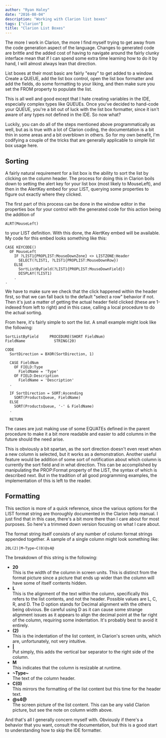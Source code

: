 ```yaml
---
author: "Ryan Haley"
date: "2016-08-04"
description: "Working with Clarion list boxes"
tags: ["clarion"]
title: "Clarion List Boxes"
---
```


The more I work in Clarion, the more I find myself trying to get away from the
code generation aspect of the language. Changes to generated code are brittle and the
added cost of having to navigate around the fairly clunky interface mean that if I
can spend some extra time learning how to do it by hand, I will almost always lean
that direction.

List boxes at their most basic are fairly "easy" to get added to a window. Create a QUEUE,
add the list box control, open the list box formatter and add the fields, do some formatting
to your liking, and then make sure you set the FROM property to populate the list.

This is all well and good except that I hate creating variables in the IDE, especially
complex types like QUEUEs. Once you've decided to hand-code your QUEUE, you're a bit
out of luck with the list box formatter, since it isn't aware of any types not defined
in the IDE. So now what?

Luckily, you can do all of the steps mentioned above programmatically as well, but as is
true with a lot of Clarion coding, the documentation is a bit thin in some areas and a
bit overblown in others. So for my own benefit, I'm codifying a couple of the tricks that
are generally applicable to simple list box usage here.

## Sorting

A fairly natural requirement for a list box is the ability to sort the list by clicking on
the column header. The process for doing this in Clarion boils down to setting the alert
key for your list box (most likely to MouseLeft), and then in the AlertKey embed for your
LIST, querying some properties to figure out exactly where they clicked.

The first part of this process can be done in the window editor in the properties box
for your control with the generated code for this action being the addition of

```clarion
ALRT(MouseLeft)
```

to your LIST definition. With this done, the AlertKey embed will be available. My code for
this embed looks something like this:

```clarion
CASE KEYCODE()
  OF MouseLeft
    IF ?LIST1{PROPLIST:MouseDownZone} <> LISTZONE:Header
      SELECT(?LIST1, ?LIST1{PROPLIST:MouseDownRow})
    ELSE
      SortListByField(?LIST1{PROPLIST:MouseDownField})
      DISPLAY(?LIST1)
    .
.
```

We have to make sure we check that the click happened within the header first, so that
we can fall back to the default "select a row" behavior if not. Then it's just a matter
of getting the actual header field clicked (these are 1-indexed from left to right) and
in this case, calling a local procedure to do the actual sorting.

From here, it's fairly simple to sort the list. A small example might look like the
following:

```clarion
SortListByField     PROCEDURE(SHORT FieldNum)
FieldName             STRING(20)

CODE
  SortDirection = BXOR(SortDirection, 1)

  CASE FieldNum
    OF FIELD:Type
      FieldName = 'Type'
    OF FIELD:Description
      FieldName = 'Description'
  .

  IF SortDirection = SORT:Ascending
    SORT(ProductsQueue, FieldName)
  ELSE
    SORT(ProductsQueue, '-' & FieldName)
  .

  RETURN
```

The cases are just making use of some EQUATEs defined in the parent procedure to make
it a bit more readable and easier to add columns in the future should the need arise.

This is obviously a bit spartan, as the sort direction doesn't even reset when a new
column is selected, but it works as a demonstration. Another useful feature would be
addition of some sort of notification about which column is currently the sort field
and in what direction. This can be accomplished by manipulating the PROP:Format property
of the LIST, the syntax of which is described next. But in the tradition of all good
programming examples, the implementation of this is left to the reader.

## Formatting

This section is more of a quick reference, since the various options for the LIST
format string are thoroughly documented in the Clarion help manual. I just find that
in this case, there's a bit more there than I care about for most purposes. So here's
a trimmed down version focusing on what I care about.

The format string itself consists of any number of column format strings appended together.
A sample of a single column might look something like:

```clarion
20L(2)|M~Type~C(0)@s4@
```

The breakdown of this string is the following:

- **20**<br />
  This is the width of the column in screen units. This is distinct from the format
  picture since a picture that ends up wider than the column will have some of itself
  contents hidden.
- **L**<br />
  This is the alignment of the text within the column, specifically this refers to the
  list contents, and not the header. Possible values are L, C, R, and D. The D option
  stands for Decimal alignment with the others being obvious. Be careful using D as
  it can cause some strange alignment issues as it appears to align the decimal point
  at the far right of the column, requiring some indentation. It's probably best to avoid it
  entirely.
- **(2)**<br />
  This is the indentation of the list content, in Clarion's screen units, which are,
  unfortunately, not very intuitive.
- **|**<br />
  Put simply, this adds the vertical bar separator to the right side of the column.
- **M**<br />
  This indicates that the column is resizable at runtime.
- **~Type~**<br />
  The text of the column header.
- **C(0)**<br />
  This mirrors the formatting of the list content but this time for the header text.
- **@s4@**<br />
  The screen picture of the list content. This can be any valid Clarion picture, but
  see the note on column width above.

And that's all I generally concern myself with. Obviously if there's a behavior that
you want, consult the documentation, but this is a good start to understanding how to
skip the IDE formatter.
